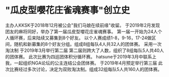 # "瓜皮型嚶花庄雀魂赛事"创立史

 主办人KKSK于2018年12月被公会"我们马娘在续前缘"收留。
 于2019年2月发现团友的麻将同好，举办了第一届瓜皮型嚶花庄雀魂赛事。
 第一届一开始为24人个人循环赛，后来陆续又募集到8个好友。
 以个人赛成绩1-8，9-16，17-24做区间，随机和新募集的8个好友分组。组成8组每队4人共32人的团体赛。
 采用一次淘汰制
 于2019年3月举行第二届
 第二届则跨大了人数，组织了8组每队5人共40人的团体赛。
 此次比赛为四巡团体积分循环赛。
 hatsune于2019年3月中联系上我，一起组织NGA论坛的公主连结公会团体赛。
 于2019年4月预定举行第三届
 此次比赛经过多次讨论，决定为双败淘汰制。组成32组每队5人共160人的团体赛。